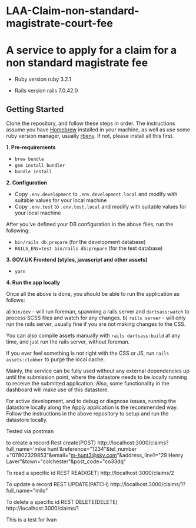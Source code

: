 #  LAA-Claim-non-standard-magistrate-court-fee
#  A service to apply for a claim for a  non standard magistrate fee

* Ruby version
ruby 3.2.1

* Rails version
rails 7.0.42.0

## Getting Started

Clone the repository, and follow these steps in order.
The instructions assume you have [Homebrew](https://brew.sh) installed in your machine, as well as use some ruby version manager, usually [rbenv](https://github.com/rbenv/rbenv). If not, please install all this first.

**1. Pre-requirements**

* `brew bundle`
* `gem install bundler`
* `bundle install`

**2. Configuration**

* Copy `.env.development` to `.env.development.local` and modify with suitable values for your local machine
* Copy `.env.test` to `.env.test.local` and modify with suitable values for your local machine

After you've defined your DB configuration in the above files, run the following:

* `bin/rails db:prepare` (for the development database)
* `RAILS_ENV=test bin/rails db:prepare` (for the test database)

**3. GOV.UK Frontend (styles, javascript and other assets)**

* `yarn`

**4. Run the app locally**

Once all the above is done, you should be able to run the application as follows:

a) `bin/dev` - will run foreman, spawning a rails server and `dartsass:watch` to process SCSS files and watch for any changes.
b) `rails server` - will only run the rails server, usually fine if you are not making changes to the CSS.

You can also compile assets manually with `rails dartsass:build` at any time, and just run the rails server, without foreman.

If you ever feel something is not right with the CSS or JS, run `rails assets:clobber` to purge the local cache.

Mainly, the service can be fully used without any external dependencies up until the submission point, where the datastore needs to be locally running
to receive the submitted application.
Also, some functionality in the dashboard will make use of this datastore.

For active development, and to debug or diagnose issues, running the datastore locally along the Apply application is
the recommended way. Follow the instructions in the above repository to setup and run the datastore locally.

Tested via postman

to create a record
Rest create(POST)
http://localhost:3000/claims?full_name='mike hunt'&reference="1234"&tel_number ="07802329853"&email="m-hunt3@sky.com"&address_line1="29 Henry Laver"&town="colchester"&post_code="co33dq"

To read a specific id REST READ(GET)
http://localhost:3000/claims/2

To update a record
REST UPDATE(PATCH)
http://localhost:3000/claims/1?full_name="milo"

To delete a specific id
REST DELETE(DELETE)
http://localhost:3000/claims/1

This is a test for Ivan
